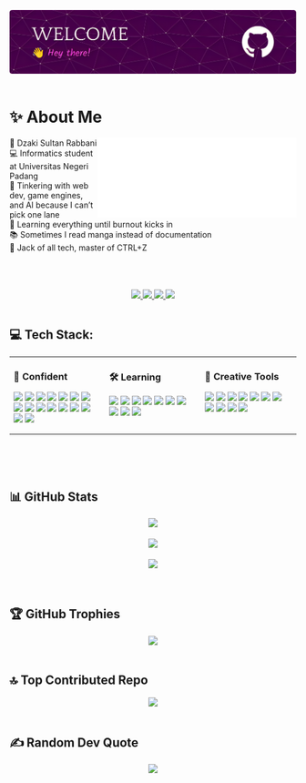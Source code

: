 <img src="files/github-header-image.png" alt="Header Image"><br><br>

# ✨️ About Me
<img align="right" src="files/8390-fubuki-shirakami-without-background.gif" alt="Fubuki Shirakami GIF" width="350px">

👾 Dzaki Sultan Rabbani<br>
💻 Informatics student at Universitas Negeri Padang<br>
🔧 Tinkering with web dev, game engines, and AI because I can’t pick one lane<br>
🌱 Learning everything until burnout kicks in<br>
📚 Sometimes I read manga instead of documentation<br>
🧠 Jack of all tech, master of CTRL+Z<br>
<br><br><br>

<div align="center">
  <a href="https://discordapp.com/users/823916335314632805">
    <img src="https://img.shields.io/badge/Discord-%237289DA.svg?logo=discord&logoColor=white">
  </a>
  <a href="https://web.facebook.com/dzaki.sultan.5">
    <img src="https://img.shields.io/badge/Facebook-%231877F2.svg?logo=Facebook&logoColor=white">
  </a>
  <a href="https://www.instagram.com/dzakisultanr/">
    <img src="https://img.shields.io/badge/Instagram-%23E4405F.svg?logo=Instagram&logoColor=white">
  </a>
  <a href="https://id.quora.com/profile/Dzaki-Sultan-Rabbani">
    <img src="https://img.shields.io/badge/Quora-%23B92B27.svg?logo=Quora&logoColor=white">
  </a>
</div><br>

## 💻 Tech Stack:
<table style="width: 100%;">
  <tr>
    <td style="width: 33%; vertical-align: top;">
      <h3>🧠 Confident</h3>
      <p>
        <img src="https://img.shields.io/badge/C-%2300599C.svg?style=for-the-badge&logo=c&logoColor=white">
        <img src="https://img.shields.io/badge/Python-3670A0?style=for-the-badge&logo=python&logoColor=ffdd54">
        <img src="https://img.shields.io/badge/HTML5-%23E34F26.svg?style=for-the-badge&logo=html5&logoColor=white">
        <img src="https://img.shields.io/badge/CSS3-%231572B6.svg?style=for-the-badge&logo=css3&logoColor=white">
        <img src="https://img.shields.io/badge/JavaScript-%23323330.svg?style=for-the-badge&logo=javascript&logoColor=%23F7DF1E">
        <img src="https://img.shields.io/badge/PHP-%23777BB4.svg?style=for-the-badge&logo=php&logoColor=white">
        <img src="https://img.shields.io/badge/MySQL-4479A1.svg?style=for-the-badge&logo=mysql&logoColor=white">
        <img src="https://img.shields.io/badge/Git-%23F05033.svg?style=for-the-badge&logo=git&logoColor=white">
        <img src="https://img.shields.io/badge/GitHub-%23121011.svg?style=for-the-badge&logo=github&logoColor=white">
        <img src="https://img.shields.io/badge/Godot-%23478cbf.svg?style=for-the-badge&logo=godot-engine&logoColor=white">
        <img src="https://img.shields.io/badge/Pandas-%23150458.svg?style=for-the-badge&logo=pandas&logoColor=white">
        <img src="https://img.shields.io/badge/NumPy-%23013243.svg?style=for-the-badge&logo=numpy&logoColor=white">
        <img src="https://img.shields.io/badge/Matplotlib-%23ffffff.svg?style=for-the-badge&logo=matplotlib&logoColor=black">
        <img src="https://img.shields.io/badge/SciPy-%230C55A5.svg?style=for-the-badge&logo=scipy&logoColor=white">
        <img src="https://img.shields.io/badge/MongoDB-%234ea94b.svg?style=for-the-badge&logo=mongodb&logoColor=white">
        <img src="https://img.shields.io/badge/PostgreSQL-%23316192.svg?style=for-the-badge&logo=postgresql&logoColor=white">
      </p>
    </td>
    <td style="width: 33%; vertical-align: top;">
      <h3>🛠️ Learning</h3>
      <p>
        <img src="https://img.shields.io/badge/Next.js-black?style=for-the-badge&logo=next.js&logoColor=white">
        <img src="https://img.shields.io/badge/Node.js-6DA55F?style=for-the-badge&logo=node.js&logoColor=white">
        <img src="https://img.shields.io/badge/React-%2320232a.svg?style=for-the-badge&logo=react&logoColor=%2361DAFB">
        <img src="https://img.shields.io/badge/TailwindCSS-%2338B2AC.svg?style=for-the-badge&logo=tailwind-css&logoColor=white">
        <img src="https://img.shields.io/badge/Prisma-3982CE?style=for-the-badge&logo=prisma&logoColor=white">
        <img src="https://img.shields.io/badge/TypeScript-%23007ACC.svg?style=for-the-badge&logo=typescript&logoColor=white">
        <img src="https://img.shields.io/badge/SQLite-%2307405e.svg?style=for-the-badge&logo=sqlite&logoColor=white">
        <img src="https://img.shields.io/badge/LaTeX-%23008080.svg?style=for-the-badge&logo=latex&logoColor=white">
        <img src="https://img.shields.io/badge/Streamlit-%23FF4B4B.svg?style=for-the-badge&logo=streamlit&logoColor=white">
        <img src="https://img.shields.io/badge/Cisco-%23049fd9.svg?style=for-the-badge&logo=cisco&logoColor=black">
      </p>
    </td>
    <td style="width: 33%; vertical-align: top;">
      <h3>🎨 Creative Tools</h3>
      <p>
        <img src="https://img.shields.io/badge/VS%20Code-007ACC?style=for-the-badge&logo=visual-studio-code&logoColor=white">
        <img src="https://img.shields.io/badge/Linux-FCC624?style=for-the-badge&logo=linux&logoColor=black">
        <img src="https://img.shields.io/badge/Arduino-00979D?style=for-the-badge&logo=arduino&logoColor=white">
        <img src="https://img.shields.io/badge/Markdown-%23000000.svg?style=for-the-badge&logo=markdown&logoColor=white">
        <img src="https://img.shields.io/badge/Notion-%23000000.svg?style=for-the-badge&logo=notion&logoColor=white">
        <img src="https://img.shields.io/badge/GitHub%20CLI-%23121011.svg?style=for-the-badge&logo=github&logoColor=white">
        <img src="https://img.shields.io/badge/Aseprite-FFFFFF?style=for-the-badge&logo=Aseprite&logoColor=%237D929E">
        <img src="https://img.shields.io/badge/GIMP-657D8B?style=for-the-badge&logo=gimp&logoColor=white">
        <img src="https://img.shields.io/badge/Canva-%2300C4CC.svg?style=for-the-badge&logo=Canva&logoColor=white">
        <img src="https://img.shields.io/badge/Figma-%23F24E1E.svg?style=for-the-badge&logo=figma&logoColor=white">
        <img src="https://img.shields.io/badge/Dribbble-EA4C89?style=for-the-badge&logo=dribbble&logoColor=white">
      </p>
    </td>
  </tr>
</table><br><br>

<br>

## 📊 GitHub Stats
<div align="center">
  <img width="500" src="https://nirzak-streak-stats.vercel.app/?user=Nyot-Nyot&theme=aura&hide_border=false"><br><br>
  <img width="500" src="https://github-readme-stats.vercel.app/api?username=Nyot-Nyot&theme=aura&hide_border=false&include_all_commits=true&count_private=false"><br><br>
  <img width="500" src="https://github-readme-stats.vercel.app/api/top-langs/?username=Nyot-Nyot&theme=aura&hide_border=false&layout=compact"><br><br>
</div><br>

## 🏆 GitHub Trophies
<div align="center">
  <img src="https://github-profile-trophy.vercel.app/?username=Nyot-Nyot&theme=aura&no-frame=false&no-bg=true&margin-w=4">
</div><br>

## 🔝 Top Contributed Repo
<div align="center">
  <img src="https://github-contributor-stats.vercel.app/api?username=Nyot-Nyot&limit=5&theme=aura&combine_all_yearly_contributions=true">
</div><br>

## ✍️ Random Dev Quote
<div align="center">
  <img src="https://quotes-github-readme.vercel.app/api?type=horizontal&theme=radical">
</div><br>

<!-- Proudly created with GPRM + manual tweaks -->
